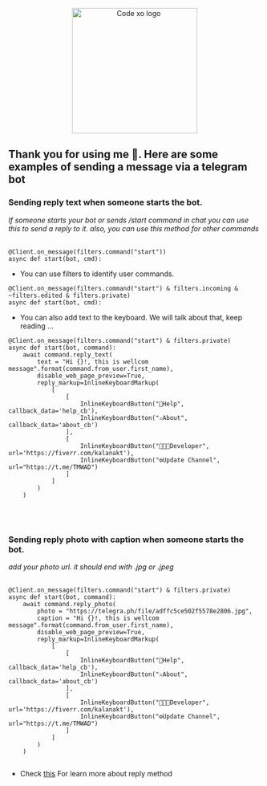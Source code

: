 <p align="center"><a href="https://thecodexo.com" target="_blank" rel="noopener noreferrer"><img width="250" src="https://github.com/kalanakt/Pyrogram-Telegram-Bot-Template/blob/main/pic/logo_transparent_1100x300.png" alt="Code xo logo"></a></p>

<h2>Thank you for using me 💖. Here are some examples of sending a message via a telegram bot</h2>

<h3>Sending reply text when someone starts the bot.</h3>
<em>If someone starts your bot or sends /start command in chat you can use this to send a reply to it. also, you can use this method for other commands</em>
<br><br>

```
@Client.on_message(filters.command("start"))
async def start(bot, cmd):
```
* <p>You can use filters to identify user commands. </p>

```
@Client.on_message(filters.command("start") & filters.incoming & ~filters.edited & filters.private)
async def start(bot, cmd):
```

* <p>You can also add text to the keyboard. We will talk about that, keep reading ...</p>

```
@Client.on_message(filters.command("start") & filters.private)
async def start(bot, command):
    await command.reply_text(
        text = "Hi {}!, this is wellcom message".format(command.from_user.first_name),
        disable_web_page_preview=True,
        reply_markup=InlineKeyboardMarkup(
            [
                [
                    InlineKeyboardButton("🔮Help", callback_data='help_cb'),
                    InlineKeyboardButton("⚔About", callback_data='about_cb')
                ],
                [
                    InlineKeyboardButton("👨🏼‍💻Developer", url='https://fiverr.com/kalanakt'),
                    InlineKeyboardButton("⚙️Update Channel", url="https://t.me/TMWAD")
                ]
            ]
        )
    )
```

<br><br>
<h3>Sending reply photo with caption when someone starts the bot.</h3>
<em>add your photo url. it should end with .jpg or .jpeg</em>
<br><br>

```
@Client.on_message(filters.command("start") & filters.private)
async def start(bot, command):
    await command.reply_photo(
        photo = "https://telegra.ph/file/adffc5ce502f5578e2806.jpg",
        caption = "Hi {}!, this is wellcom message".format(command.from_user.first_name), 
        disable_web_page_preview=True,
        reply_markup=InlineKeyboardMarkup(
            [
                [
                    InlineKeyboardButton("🔮Help", callback_data='help_cb'),
                    InlineKeyboardButton("⚔About", callback_data='about_cb')
                ],
                [
                    InlineKeyboardButton("👨🏼‍💻Developer", url='https://fiverr.com/kalanakt'),
                    InlineKeyboardButton("⚙️Update Channel", url="https://t.me/TMWAD")
                ]
            ]
        )
    )
    
```

* <p> Check <a href="https://docs.pyrogram.org/api/bound-methods/Message.reply">this</a> For learn more about reply method</p>
